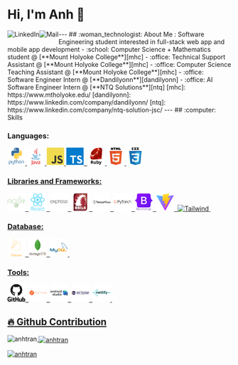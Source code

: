 # Hi, I'm Anh 👋
<div>
  <a href="https://www.linkedin.com/in/anhngtran/">
        <img height="32" align="left" alt="LinkedIn" src="img/icons/linkedin.png" />

  </a>
  <a href="mailto:anhtrannd2004@gmail.com">
  <img height="32" align="left" alt="Mail" src="img/icons/gmail.png" />
  </a>
</div>
---
## :woman_technologist: About Me :
Software Engineering student interested in full-stack web app and mobile app development
- :school: Computer Science + Mathematics student @ [**Mount Holyoke College**][mhc]
- :office: Technical Support Assistant @ [**Mount Holyoke College**][mhc]
- :office: Computer Science Teaching Assistant @ [**Mount Holyoke College**][mhc]
- :office: Software Engineer Intern @ [**Dandilyonn**][dandilyonn]
- :office: AI Software Engineer Intern @ [**NTQ Solutions**][ntq]
  [mhc]: https://www.mtholyoke.edu/
  [dandilyonn]: https://www.linkedin.com/company/dandilyonn/
  [ntq]: https://www.linkedin.com/company/ntq-solution-jsc/
---
## :computer:	Skills
<h3 align="left">Languages:</h3>
<div>
    <a href="https://www.python.org/" target="_blank" rel="noreferrer"> <img src="https://github.com/devicons/devicon/blob/master/icons/python/python-original-wordmark.svg" title="Python" alt="Python" width="40" height="40"/>
  <a href="https://www.java.com/en/" target="_blank" rel="noreferrer"> <img src="https://github.com/devicons/devicon/blob/master/icons/java/java-original-wordmark.svg" title="Java" alt="Java" width="40" height="40"/>
  <a href="https://www.javascript.com/" target="_blank" rel="noreferrer"> <img src="https://github.com/devicons/devicon/blob/master/icons/javascript/javascript-original.svg" title="JavaScript" alt="JS" width="40" height="40"/>
  <a href="https://www.typescriptlang.org/" target="_blank" rel="noreferrer"> <img src="https://github.com/devicons/devicon/blob/master/icons/typescript/typescript-original.svg" title="TypeScript" alt="TS" width="40" height="40"/>&nbsp;
  <a href="https://www.ruby-lang.org/en/" target="_blank" rel="noreferrer"> <img src="https://github.com/devicons/devicon/blob/master/icons/ruby/ruby-original-wordmark.svg" title="Ruby" alt="Ruby" width="40" height="40"/>
  <a href="https://www.w3schools.com/html/" target="_blank" rel="noreferrer"> <img src="https://github.com/devicons/devicon/blob/master/icons/html5/html5-original-wordmark.svg" title="HTML" alt="HTML" width="40" height="40"/>
  <a href="https://www.w3schools.com/css/" target="_blank" rel="noreferrer"> <img src="https://github.com/devicons/devicon/blob/master/icons/css3/css3-original-wordmark.svg" title="CSS" alt="CSS" width="40" height="40"/>
</div>

<h3 align="left">Libraries and Frameworks:</h3>
<div>
<a href="https://nodejs.org/en" target="_blank" rel="noreferrer"> <img src="https://github.com/devicons/devicon/blob/master/icons/nodejs/nodejs-line-wordmark.svg" title="Node.js" alt="Node.js" width="40" height="40"/>&nbsp;
<a href="https://react.dev/" target="_blank" rel="noreferrer"> <img src="https://github.com/devicons/devicon/blob/master/icons/react/react-original-wordmark.svg" title="React" alt="React" width="40" height="40"/>&nbsp;
<a href="https://expressjs.com/" target="_blank" rel="noreferrer"> <img src="https://github.com/devicons/devicon/blob/master/icons/express/express-original-wordmark.svg" title="Express.js" alt="Express" width="40" height="40"/>&nbsp;
<a href="https://rubyonrails.org/" target="_blank" rel="noreferrer"> <img src="https://github.com/devicons/devicon/blob/master/icons/rails/rails-original-wordmark.svg" title="Rails" alt="Rails" width="40" height="40"/>&nbsp;
<a href="https://www.tensorflow.org/" target="_blank" rel="noreferrer"> <img src="https://github.com/devicons/devicon/blob/master/icons/tensorflow/tensorflow-line-wordmark.svg" title="TensorFlow" alt="TensorFlow" width="40" height="40"/>&nbsp;
<a href="https://pytorch.org/" target="_blank" rel="noreferrer"> <img src="https://github.com/devicons/devicon/blob/master/icons/pytorch/pytorch-original-wordmark.svg" title="PyTorch" alt="PyTorch" width="40" height="40"/>&nbsp;
<a href="https://getbootstrap.com/" target="_blank" rel="noreferrer"> <img src="https://github.com/devicons/devicon/blob/master/icons/bootstrap/bootstrap-original-wordmark.svg" title="Bootstrap" alt="Bootstrap" width="40" height="40"/>&nbsp;
<a href="https://vitejs.dev/" target="_blank" rel="noreferrer"> <img src="https://github.com/devicons/devicon/blob/master/icons/vitejs/vitejs-original.svg" title="Vite" alt="Vite" width="40" height="40"/>&nbsp;
<a href="https://tailwindcss.com/" target="_blank" rel="noreferrer"> <img src="https://upload.wikimedia.org/wikipedia/commons/thumb/d/d5/Tailwind_CSS_Logo.svg/2560px-Tailwind_CSS_Logo.svg.png" title="Tailwind" alt="Tailwind" width="40" height="40"/>&nbsp;
</div>
  
<h3 align="left">Database:</h3>
<div>
  <a href="https://firebase.google.com/" target="_blank" rel="noreferrer"> <img src="https://github.com/devicons/devicon/blob/master/icons/firebase/firebase-line-wordmark.svg" title="Firebase" alt="Firebase" width="40" height="40"/>&nbsp;
<a href="https://www.mongodb.com/" target="_blank" rel="noreferrer"> <img src="https://github.com/devicons/devicon/blob/master/icons/mongodb/mongodb-original-wordmark.svg" title="MongoDB" alt="MongoDB" width="40" height="40"/>&nbsp;
<a href="https://www.mysql.com/" target="_blank" rel="noreferrer"> <img src="https://github.com/devicons/devicon/blob/master/icons/mysql/mysql-original-wordmark.svg" title="MySQL" alt="MySQL" width="40" height="40"/>&nbsp;
</div>

<h3 align="left">Tools:</h3>
<div>
  <a href="https://github.com/" target="_blank" rel="noreferrer"> <img src="https://github.com/devicons/devicon/blob/master/icons/github/github-original-wordmark.svg" title="GitHub" alt="GitHub" width="40" height="40"/>&nbsp;
<a href="https://www.postman.com/" target="_blank" rel="noreferrer"> <img src="https://github.com/devicons/devicon/blob/master/icons/postman/postman-original-wordmark.svg" title="Postman" alt="Postman" width="40" height="40"/>&nbsp;
<a href="https://developer.android.com/studio" target="_blank" rel="noreferrer"> <img src="https://github.com/devicons/devicon/blob/master/icons/androidstudio/androidstudio-original-wordmark.svg" title="Android Studio" alt="Android Studio" width="40" height="40"/>&nbsp;
  <a href="https://eclipseide.org/" target="_blank" rel="noreferrer"> <img src="https://github.com/devicons/devicon/blob/master/icons/eclipse/eclipse-original-wordmark.svg" title="Eclipse" alt="Eclipse" width="40" height="40"/>&nbsp;
<a href="https://www.netlify.com/" target="_blank" rel="noreferrer"> <img src="https://github.com/devicons/devicon/blob/master/icons/netlify/netlify-original-wordmark.svg" title="Netlify" alt="Netlify" width="40" height="40"/>&nbsp;
</div>

## :fire: Github Contribution
<p><img align="left" src="https://github-readme-stats.vercel.app/api/top-langs?username=Anhtran0208&show_icons=true&locale=en&layout=compact" alt="anhtran" /></p>

<p>&nbsp;<img align="center" src="https://github-readme-stats.vercel.app/api?username=Anhtran0208&show_icons=true&locale=en" alt="anhtran" /></p>

<p><img align="center" src="https://github-readme-streak-stats.herokuapp.com/?user=Anhtran0208&" alt="anhtran" /></p>

